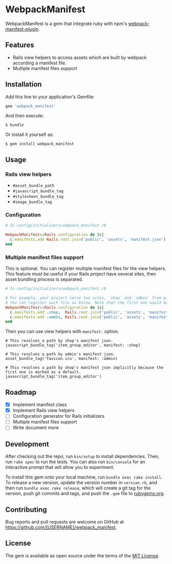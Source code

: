 # WebpackManifest

WebpackManifest is a gem that integrate ruby with npm's [webpack-manifest-plugin](https://www.npmjs.com/package/webpack-manifest-plugin).

## Features

* Rails view helpers to access assets which are built by webpack according a manifest file.
* Multiple manifest files support

## Installation

Add this line to your application's Gemfile:

```ruby
gem 'webpack_manifest'
```

And then execute:

    $ bundle

Or install it yourself as:

    $ gem install webpack_manifest

## Usage

### Rails view helpers

* `#asset_bundle_path`
* `#javascript_bundle_tag`
* `#stylesheet_bundle_tag`
* `#image_bundle_tag`

### Configuration

```rb
# In config/initializers/webpack_manifest.rb

WebpackManifest::Rails.configuration do |c|
  c.manifests.add Rails.root.join('public', 'assets', 'manifest.json')
end
```

### Multiple manifest files support

This is optional. You can register multiple manifest files for the view helpers. This feature must be useful if your Rails project have several sites, then asset bundling process is separated.

```rb
# In config/initializers/webpack_manifest.rb

# For example, your project serve two sites, `shop` and `admin` from each manifest file.
# You can register each file as below. Note that the first one would be regstered as a default manifest.
WebpackManifest::Rails.configuration do |c|
  c.manifests.add :shop,  Rails.root.join('public', 'assets', 'manifest-shop.json')
  c.manifests.add :admin, Rails.root.join('public', 'assets', 'manifest-admin.json')
end
```

Then you can use view helpers with `manifest:` option.

```
# This resolves a path by shop's manifest json.
javascript_bundle_tag('item_group_editor', manifest: :shop)

# This resolves a path by admin's manifest json.
asset_bundle_tag('favicon.ico', manifest: :admin)

# This resolves a path by shop's manifest json implicitly because the first one is marked as a default.
javascript_bundle_tag('item_group_editor')
```

## Roadmap

* [x] Implement manifest class
* [x] Implement Rails view helpers
* [ ] Configuration generator for Rails initializers
* [ ] Multiple manifest files support
* [ ] Write document more

## Development

After checking out the repo, run `bin/setup` to install dependencies. Then, run `rake spec` to run the tests. You can also run `bin/console` for an interactive prompt that will allow you to experiment.

To install this gem onto your local machine, run `bundle exec rake install`. To release a new version, update the version number in `version.rb`, and then run `bundle exec rake release`, which will create a git tag for the version, push git commits and tags, and push the `.gem` file to [rubygems.org](https://rubygems.org).

## Contributing

Bug reports and pull requests are welcome on GitHub at https://github.com/[USERNAME]/webpack_manifest.

## License

The gem is available as open source under the terms of the [MIT License](https://opensource.org/licenses/MIT).
